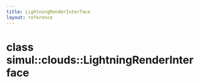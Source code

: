 ```yaml
---
title: LightningRenderInterface
layout: reference
---
```

class simul::clouds::LightningRenderInterface
===
